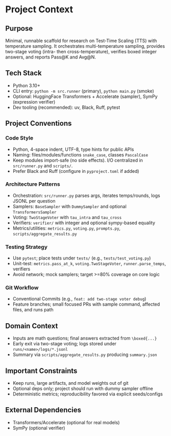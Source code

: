 # Project Context

## Purpose
Minimal, runnable scaffold for research on Test-Time Scaling (TTS) with temperature sampling. It orchestrates multi-temperature sampling, provides two-stage voting (intra- then cross-temperature), verifies boxed integer answers, and reports Pass@K and Avg@N.

## Tech Stack
- Python 3.10+
- CLI entry: `python -m src.runner` (primary), `python main.py` (smoke)
- Optional: HuggingFace Transformers + Accelerate (sampler), SymPy (expression verifier)
- Dev tooling (recommended): uv, Black, Ruff, pytest

## Project Conventions

### Code Style
- Python, 4-space indent, UTF-8, type hints for public APIs
- Naming: files/modules/functions `snake_case`, classes `PascalCase`
- Keep modules import-safe (no side effects). I/O centralized in `src/runner.py` and `scripts/`.
- Prefer Black and Ruff (configure in `pyproject.toml` if added)

### Architecture Patterns
- Orchestration: `src/runner.py` parses args, iterates temps/rounds, logs JSONL per question
- Samplers: `BaseSampler` with `DummySampler` and optional `TransformersSampler`
- Voting: `TwoStageVoter` with `tau_intra` and `tau_cross`
- Verifiers: `verifier/` with integer and optional sympy-based equality
- Metrics/utilities: `metrics.py`, `voting.py`, `prompts.py`, `scripts/aggregate_results.py`

### Testing Strategy
- Use `pytest`; place tests under `tests/` (e.g., `tests/test_voting.py`)
- Unit-test: `metrics.pass_at_k`, `voting.TwoStageVoter`, `runner.parse_temps`, verifiers
- Avoid network; mock samplers; target >=80% coverage on core logic

### Git Workflow
- Conventional Commits (e.g., `feat: add two-stage voter debug`)
- Feature branches; small focused PRs with sample command, affected files, and runs path

## Domain Context
- Inputs are math questions; final answers extracted from `\boxed{...}`
- Early exit via two-stage voting; logs stored under `runs/<name>/logs/*.jsonl`
- Summary via `scripts/aggregate_results.py` producing `summary.json`

## Important Constraints
- Keep runs, large artifacts, and model weights out of git
- Optional deps only; project should run with dummy sampler offline
- Deterministic metrics; reproducibility favored via explicit seeds/configs

## External Dependencies
- Transformers/Accelerate (optional for real models)
- SymPy (optional verifier)
